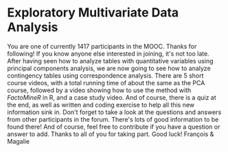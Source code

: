 # Exploratory Multivariate Data Analysis

You are one of currently 1417 participants in the MOOC. Thanks for following! If you know anyone else interested in joining, it's not too late.
After having seen how to analyze tables with quantitative variables using principal components analysis, we are now going to see how to analyze contingency tables using correspondence analysis. There are 5 short course videos, with a total running time of about the same as the PCA course, followed by a video showing how to use the method with *FactoMineR* in R, and a case study video. And of course, there is a quiz at the end, as well as written and coding exercise to help all this new information sink in.
Don't forget to take a look at the questions and answers from other participants in the forum. There's lots of good information to be found there! And of course, feel free to contribute if you have a question or answer to add. Thanks to all of you for taking part.
Good luck!
François & Magalie